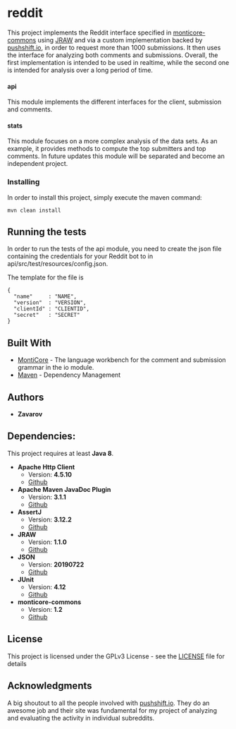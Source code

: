 # reddit

This project implements the Reddit interface specified in [monticore-commons](https://github.com/Zavarov/monticore-commons) using [JRAW](https://github.com/mattbdean/JRAW)
and via a custom implementation backed by [pushshift.io](https://pushshift.io/), in order to request more than 1000 submissions.
It then uses the interface for analyzing both comments and submissions.
Overall, the first implementation is intended to be used in realtime, while the second one is intended for analysis over a long period of time.

#### api

This module implements the different interfaces for the client, submission and comments.

#### stats

This module focuses on a more complex analysis of the data sets.
As an example, it provides methods to compute the top submitters and top comments.
In future updates this module will be separated and become an independent project.

### Installing

In order to install this project, simply execute the maven command:

```
mvn clean install
```

## Running the tests

In order to run the tests of the api module, you need to create the json file containing the credentials for your Reddit bot to in api/src/test/resources/config.json.

The template for the file is
```
{
  "name"     : "NAME",
  "version"  : "VERSION",
  "clientId" : "CLIENTID",
  "secret"   : "SECRET"
}
```

## Built With

* [MontiCore](https://github.com/MontiCore/monticore) - The language workbench for the comment and submission grammar in the io module.
* [Maven](https://maven.apache.org/) - Dependency Management

## Authors

* **Zavarov**

## Dependencies:

This project requires at least **Java 8**.
 * **Apache Http Client**
   * Version: **4.5.10**
   * [Github](https://github.com/apache/httpcomponents-client)
 * **Apache Maven JavaDoc Plugin**
   * Version: **3.1.1**
   * [Github](https://github.com/apache/maven-javadoc-plugin/)
 * **AssertJ**
   * Version: **3.12.2**
   * [Github](https://github.com/joel-costigliola/assertj-core)
 * **JRAW**
   * Version: **1.1.0**
   * [Github](https://github.com/mattbdean/JRAW)
 * **JSON**
   * Version: **20190722**
   * [Github](https://github.com/stleary/JSON-java)
 * **JUnit**
   * Version: **4.12**
   * [Github](https://github.com/junit-team/junit4)
 * **monticore-commons**
   * Version: **1.2**
   * [Github](https://github.com/Zavarov/monticore-commons)

## License

This project is licensed under the GPLv3 License - see the [LICENSE](LICENSE) file for details

## Acknowledgments
A big shoutout to all the people involved with [pushshift.io](https://pushshift.io/). They do an awesome job
and their site was fundamental for my project of analyzing and evaluating the activity in individual subreddits.
